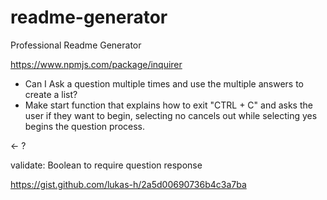 # readme-generator
Professional Readme Generator



https://www.npmjs.com/package/inquirer




 - Can I Ask a question multiple times and use the multiple answers to create a list?
 - Make start function that explains how to exit "CTRL + C" and asks the user if they want to begin, selecting no cancels out while selecting yes begins the question process.
 <!-- http://www.penandpaperprogrammer.com/blog/2018/12/16/repeating-questions-with-inquirerjs --> <- ?




validate: Boolean to require question response

https://gist.github.com/lukas-h/2a5d00690736b4c3a7ba










